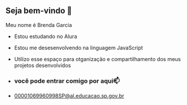 ## Seja bem-vindo 👋

Meu nome é Brenda Garcia

- Estou estudando no Alura
- Estou me desesenvolvendo na linguagem JavaScript
- Utilizo esse espaço para otganização e compartilhamento dos meus projetos desenvolvidos

- ### você pode entrar comigo por aqui📫

- 00001069960998SP@al.educacao.sp.gov.br
